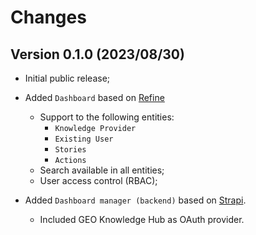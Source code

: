# Changes

## Version 0.1.0 (2023/08/30)

- Initial public release;

- Added `Dashboard` based on [Refine](https://refine.dev/)
  - Support to the following entities:
    - ``Knowledge Provider``
    - ``Existing User``
    - ``Stories``
    - ``Actions``
  - Search available in all entities;
  - User access control (RBAC);

- Added ``Dashboard manager (backend)`` based on [Strapi](https://strapi.io/).
  - Included GEO Knowledge Hub as OAuth provider.
